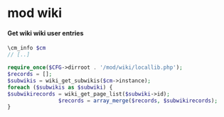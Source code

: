 # mod wiki

#### Get wiki wiki user entries

```php
\cm_info $cm
// [..]

require_once($CFG->dirroot . '/mod/wiki/locallib.php');
$records = [];
$subwikis = wiki_get_subwikis($cm->instance);
foreach ($subwikis as $subwiki) {
$subwikirecords = wiki_get_page_list($subwiki->id);
                $records = array_merge($records, $subwikirecords);
}
```


